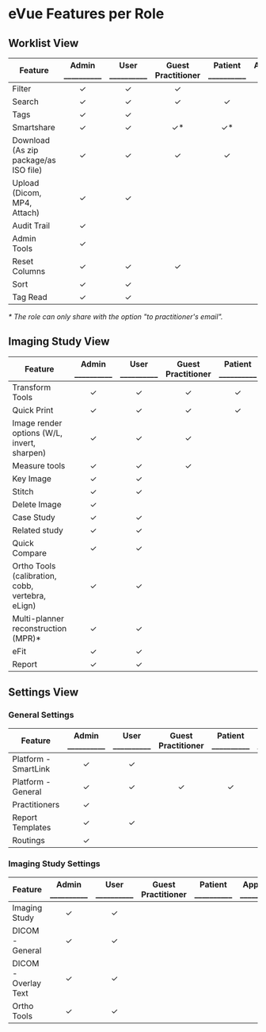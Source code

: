 # eVue Features per Role

## Worklist View

Feature|Admin<br>__________|User<br>__________|Guest<br>Practitioner|Patient<br>__________|Anonymous<br>__________|App Tag<br>__________|Extension<br>__________
--|:--:|:--:|:--:|:--:|:--:|:--:|:--:|
Filter|✓|✓|✓|||||
Search|✓|✓|✓|✓||||
Tags|✓|✓||||||
Smartshare|✓|✓|✓*|✓*||✓(QR)||
Download (As zip package/as ISO file)|✓|✓|✓|✓||✓||
Upload (Dicom, MP4, Attach)|✓|✓||||✓||
Audit Trail|✓|||||||
Admin Tools|✓|||||||
Reset Columns|✓|✓|✓|||||
Sort|✓|✓||||✓||
Tag Read|✓|✓||||✓||

_*_ _The role can only share with the option "to practitioner's email"._
## Imaging Study View

Feature|Admin<br>__________|User<br>__________|Guest<br>Practitioner|Patient<br>__________|Anonymous<br>__________|App Tag<br>__________|Extension<br>__________
--|:--:|:--:|:--:|:--:|:--:|:--:|:--:|
Transform Tools|✓|✓|✓|✓|✓|||
Quick Print|✓|✓|✓|✓|✓|||
Image render options (W/L, invert, sharpen)|✓|✓|✓|||||
Measure tools|✓|✓|✓|||||
Key Image|✓|✓| | | |||
Stitch|✓|✓|||||
Delete Image|✓| | | | |||
Case Study|✓|✓| | | |||
Related study|✓|✓||||||
Quick Compare|✓|✓| | | |||
Ortho Tools (calibration, cobb, vertebra, eLign)|✓|✓| | | |||
Multi-planner reconstruction (MPR)*|✓|✓||||✓||
eFit|✓|✓|||✓|✓||
Report|✓|✓| | | ||✓|

## Settings View

### General Settings

Feature|Admin<br>__________|User<br>__________|Guest<br>Practitioner|Patient<br>__________|App Tag<br>__________|Extension<br>__________
--|:--:|:--:|:--:|:--:|:--:|:--:|
Platform - SmartLink|✓|✓|||||
Platform - General|✓|✓|✓|✓|||||
Practitioners|✓||||
Report Templates|✓|✓||||✓|
Routings|✓||||||


### Imaging Study Settings

Feature|Admin<br>__________|User<br>__________|Guest<br>Practitioner|Patient<br>__________|App Tag<br>__________|Extension<br>__________
--|:--:|:--:|:--:|:--:|:--:|:--:|
Imaging Study|✓|✓|||
DICOM - General|✓|✓|||
DICOM - Overlay Text|✓|✓|||
Ortho Tools|✓|✓|||

